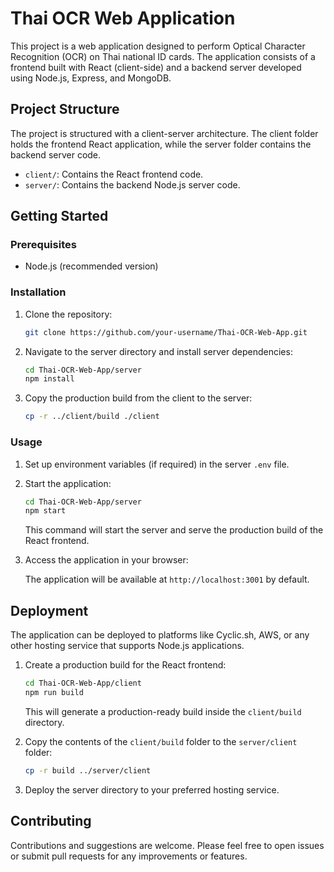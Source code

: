 # Thai OCR Web Application

This project is a web application designed to perform Optical Character Recognition (OCR) on Thai national ID cards. The application consists of a frontend built with React (client-side) and a backend server developed using Node.js, Express, and MongoDB.

## Project Structure

The project is structured with a client-server architecture. The client folder holds the frontend React application, while the server folder contains the backend server code.

- `client/`: Contains the React frontend code.
- `server/`: Contains the backend Node.js server code.

## Getting Started

### Prerequisites

- Node.js (recommended version)

### Installation

1. Clone the repository:

    ```bash
    git clone https://github.com/your-username/Thai-OCR-Web-App.git
    ```

2. Navigate to the server directory and install server dependencies:

    ```bash
    cd Thai-OCR-Web-App/server
    npm install
    ```

3. Copy the production build from the client to the server:

    ```bash
    cp -r ../client/build ./client
    ```

### Usage

1. Set up environment variables (if required) in the server `.env` file.

2. Start the application:

    ```bash
    cd Thai-OCR-Web-App/server
    npm start
    ```

    This command will start the server and serve the production build of the React frontend.

3. Access the application in your browser:

    The application will be available at `http://localhost:3001` by default.

## Deployment

The application can be deployed to platforms like Cyclic.sh, AWS, or any other hosting service that supports Node.js applications.

1. Create a production build for the React frontend:

    ```bash
    cd Thai-OCR-Web-App/client
    npm run build
    ```

    This will generate a production-ready build inside the `client/build` directory.

2. Copy the contents of the `client/build` folder to the `server/client` folder:

    ```bash
    cp -r build ../server/client
    ```

3. Deploy the server directory to your preferred hosting service.

## Contributing

Contributions and suggestions are welcome. Please feel free to open issues or submit pull requests for any improvements or features.


